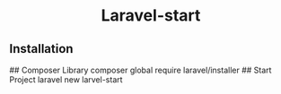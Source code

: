 <h1 align="center"> Laravel-start </h1>

<h2 color="blue">Installation</h2>
## Composer Library
composer global require laravel/installer
## Start Project
laravel new larvel-start




